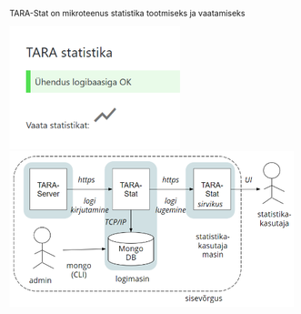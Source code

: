 TARA-Stat on mikroteenus statistika tootmiseks ja vaatamiseks 

<img src='docs/Capture.PNG' style='width: 300px;'>

<img src='docs/Arhi.PNG' style='width: 500px;'>
